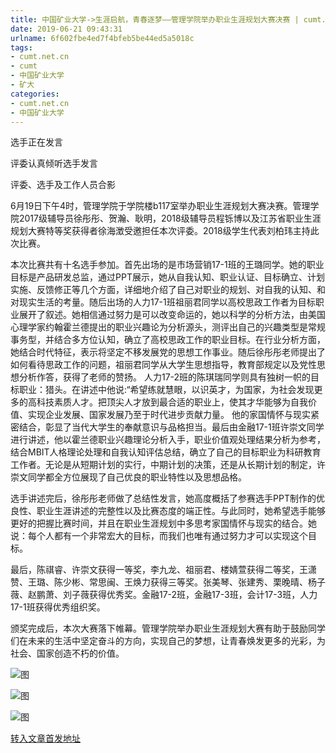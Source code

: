 ```yaml
---
title: 中国矿业大学->生涯启航，青春逐梦——管理学院举办职业生涯规划大赛决赛 | cumt.net.cn
date: 2019-06-21 09:43:31
urlname: 6f602fbe4ed7f4bfeb5be44ed5a5018c
tags: 
- cumt.net.cn
- cumt
- 中国矿业大学
- 矿大
categories:
- cumt.net.cn
- 中国矿业大学
---
```



选手正在发言

评委认真倾听选手发言

评委、选手及工作人员合影

6月19日下午4时，管理学院于学院楼b117室举办职业生涯规划大赛决赛。管理学院2017级辅导员徐彤彤、贺瀚、耿明，2018级辅导员程铄博以及江苏省职业生涯规划大赛特等奖获得者徐海澂受邀担任本次评委。2018级学生代表刘柏玮主持此次比赛。

本次比赛共有十名选手参加。首先出场的是市场营销17-1班的王璐同学。她的职业目标是产品研发总监，通过PPT展示，她从自我认知、职业认证、目标确立、计划实施、反馈修正等几个方面，详细地介绍了自己对职业的规划、对自我的认知、和对现实生活的考量。随后出场的人力17-1班祖丽君同学以高校思政工作者为目标职业展开了叙述。她相信通过努力是可以改变命运的，她以科学的分析方法，由美国心理学家约翰霍兰德提出的职业兴趣论为分析源头，测评出自己的兴趣类型是常规事务型，并结合多方位认知，确立了高校思政工作的职业目标。在行业分析方面，她结合时代特征，表示将坚定不移发展党的思想工作事业。随后徐彤彤老师提出了如何看待思政工作的问题，祖丽君同学从大学生思想指导，教育部规定以及党性思想分析作答，获得了老师的赞扬。 人力17-2班的陈琪瑞同学则具有独树一帜的目标职业：猎头。在讲述中他说:“希望练就慧眼，以识英才，为国家，为社会发现更多的高科技素质人才。把顶尖人才放到最合适的职业上，使其才华能够为自我价值、实现企业发展、国家发展乃至于时代进步贡献力量。 他的家国情怀与现实紧密结合，彰显了当代大学生的奉献意识与品格担当。最后由金融17-1班许崇文同学进行讲述，他以霍兰德职业兴趣理论分析入手，职业价值观处理结果分析为参考，结合MBIT人格理论处理和自我认知评估总结，确立了自己的目标职业为科研教育工作者。无论是从短期计划的实行，中期计划的决策，还是从长期计划的制定，许崇文同学都全方位展现了自己优良的职业特性以及思想品格。

选手讲述完后，徐彤彤老师做了总结性发言，她高度概括了参赛选手PPT制作的优良性、职业生涯讲述的完整性以及比赛态度的端正性。与此同时，她希望选手能够更好的把握比赛时间，并且在职业生涯规划中多思考家国情怀与现实的结合。她说：每个人都有一个非常宏大的目标，而我们也唯有通过努力才可以实现这个目标。

最后，陈祺睿、许崇文获得一等奖，李九龙、祖丽君、楼婧萱获得二等奖，王潇赞、王璐、陈少彬、常思闽、王焕力获得三等奖。张美琴、张建秀、栗晚晴、杨子薇、赵鹏萧、刘子薇获得优秀奖。金融17-2班，金融17-3班，会计17-3班，人力17-1班获得优秀组织奖。

颁奖完成后，本次大赛落下帷幕。管理学院举办职业生涯规划大赛有助于鼓励同学们在未来的生活中坚定奋斗的方向，实现自己的梦想，让青春焕发更多的光彩，为社会、国家创造不朽的价值。



![图](http://xwzx.cumt.edu.cn/_upload/article/images/db/dc/7213ef02472ab15ab7c6acfdf8a6/85d5066d-43a5-4221-926b-9124a450df30.jpg)

![图](http://xwzx.cumt.edu.cn/_upload/article/images/db/dc/7213ef02472ab15ab7c6acfdf8a6/2d7a0377-bc70-4413-ade3-56c57e47c231.jpg)

![图](http://xwzx.cumt.edu.cn/_upload/article/images/db/dc/7213ef02472ab15ab7c6acfdf8a6/62bd86fd-f0a4-43c2-b79d-7ce8463ac207.jpg)

[转入文章首发地址](http://xwzx.cumt.edu.cn/17/58/c523a530264/page.htm)